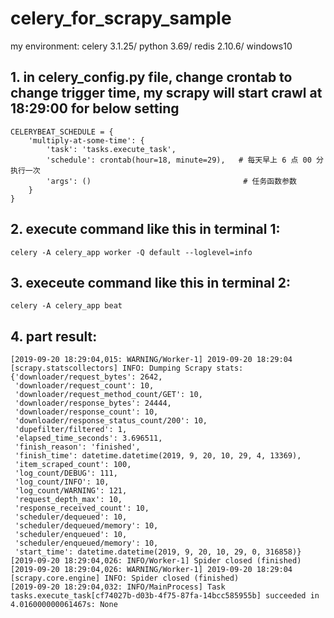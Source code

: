 # celery_for_scrapy_sample


my environment: celery 3.1.25/ python 3.69/ redis 2.10.6/ windows10

## 1. in celery_config.py file, change crontab to change trigger time, my scrapy will start crawl at 18:29:00 for below setting
```
CELERYBEAT_SCHEDULE = {
    'multiply-at-some-time': {
        'task': 'tasks.execute_task',
        'schedule': crontab(hour=18, minute=29),   # 每天早上 6 点 00 分执行一次
        'args': ()                                  # 任务函数参数
    }
}
```
## 2. execute command like this in terminal 1:
```
celery -A celery_app worker -Q default --loglevel=info
```
## 3. execeute command like this in terminal 2:
```
celery -A celery_app beat 
```
## 4. part result:
```
[2019-09-20 18:29:04,015: WARNING/Worker-1] 2019-09-20 18:29:04 [scrapy.statscollectors] INFO: Dumping Scrapy stats:
{'downloader/request_bytes': 2642,
 'downloader/request_count': 10,
 'downloader/request_method_count/GET': 10,
 'downloader/response_bytes': 24444,
 'downloader/response_count': 10,
 'downloader/response_status_count/200': 10,
 'dupefilter/filtered': 1,
 'elapsed_time_seconds': 3.696511,
 'finish_reason': 'finished',
 'finish_time': datetime.datetime(2019, 9, 20, 10, 29, 4, 13369),
 'item_scraped_count': 100,
 'log_count/DEBUG': 111,
 'log_count/INFO': 10,
 'log_count/WARNING': 121,
 'request_depth_max': 10,
 'response_received_count': 10,
 'scheduler/dequeued': 10,
 'scheduler/dequeued/memory': 10,
 'scheduler/enqueued': 10,
 'scheduler/enqueued/memory': 10,
 'start_time': datetime.datetime(2019, 9, 20, 10, 29, 0, 316858)}
[2019-09-20 18:29:04,026: INFO/Worker-1] Spider closed (finished)
[2019-09-20 18:29:04,026: WARNING/Worker-1] 2019-09-20 18:29:04 [scrapy.core.engine] INFO: Spider closed (finished)
[2019-09-20 18:29:04,032: INFO/MainProcess] Task tasks.execute_task[cf74027b-d03b-4f75-87fa-14bcc585955b] succeeded in 4.016000000061467s: None

```

